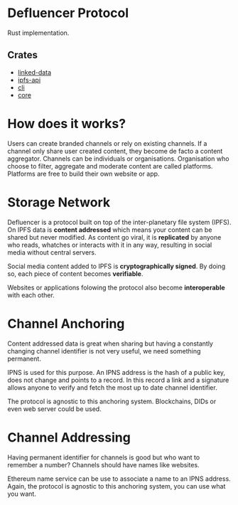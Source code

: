 # Defluencer Protocol
Rust implementation.

## Crates
- [linked-data](https://github.com/Defluencer/rust-defluencer/tree/develop/linked-data)
- [ipfs-api](https://github.com/Defluencer/rust-defluencer/tree/develop/ipfs-api)
- [cli](https://github.com/Defluencer/rust-defluencer/tree/develop/cli)
- [core](https://github.com/Defluencer/rust-defluencer/tree/develop/defluencer)

# How does it works?

Users can create branded channels or rely on existing channels. If a channel only share user created content, they become de facto a content aggregator. Channels can be individuals or organisations. Organisation who choose to filter, aggregate and moderate content are called platforms. Platforms are free to build their own website or app.

# Storage Network

Defluencer is a protocol built on top of the inter-planetary file system (IPFS). On IPFS data is **content addressed** which means your content can be shared but never modified. As content go viral, it is **replicated** by anyone who reads, whatches or interacts with it in any way, resulting in social media without central servers.

Social media content added to IPFS is **cryptographically signed**. By doing so, each piece of content becomes **verifiable**.

Websites or applications folowing the protocol also become **interoperable** with each other.

# Channel Anchoring

Content addressed data is great when sharing but having a constantly changing channel identifier is not very useful, we need something permanent.

IPNS is used for this purpose. An IPNS address is the hash of a public key, does not change and points to a record. In this record a link and a signature allows anyone to verify and fetch the most up to date channel identifier.

The protocol is agnostic to this anchoring system. Blockchains, DIDs or even web server could be used.

# Channel Addressing

Having permanent identifier for channels is good but who want to remember a number? Channels should have names like websites.

Ethereum name service can be use to associate a name to an IPNS address. Again, the protocol is agnostic to this anchoring system, you can use what you want.